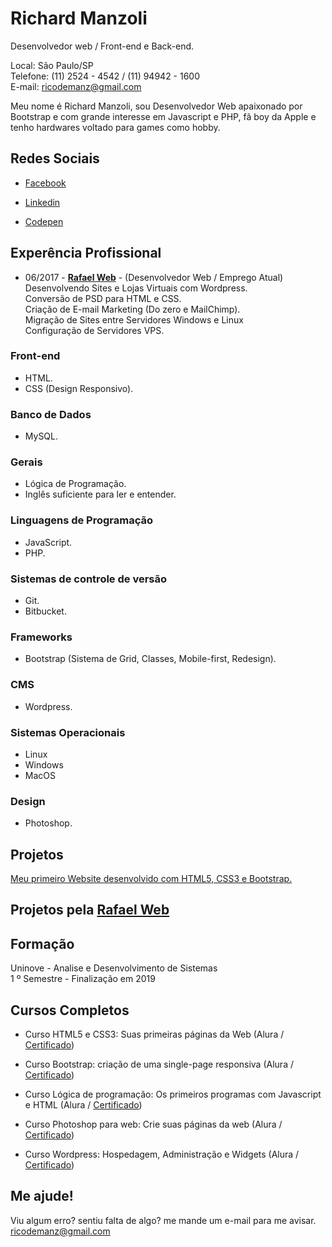 # Richard Manzoli
Desenvolvedor web / Front-end e Back-end.

Local: São Paulo/SP<br>
Telefone: (11) 2524 - 4542 / (11) 94942 - 1600<br> 
E-mail: ricodemanz@gmail.com

Meu nome é Richard Manzoli, sou Desenvolvedor Web apaixonado por Bootstrap e com grande interesse em Javascript e PHP, fã boy da Apple e tenho hardwares voltado para games como hobby.

## Redes Sociais
*  [Facebook](https://www.facebook.com/people/Richard-Manzoli/100015737850661)

*  [Linkedin](https://www.linkedin.com/in/richard-manzoli-67388a139/)

* [Codepen](https://codepen.io/manzolict)


## Experência Profissional
* 06/2017 - **[Rafael Web](http://www.rafaelweb.com.br/2017/)** - 
(Desenvolvedor Web / Emprego Atual)<br>
Desenvolvendo Sites e Lojas Virtuais com Wordpress.<br>
Conversão de PSD para HTML e CSS.<br>
Criação de E-mail Marketing (Do zero e MailChimp).<br>
Migração de Sites entre Servidores Windows e Linux<br>
Configuração de Servidores VPS.

### Front-end
* HTML.
* CSS (Design Responsivo).

### Banco de Dados
* MySQL.

### Gerais
* Lógica de Programação.
* Inglês suficiente para ler e entender.

### Linguagens de Programação
* JavaScript.
* PHP.

### Sistemas de controle de versão
* Git.
* Bitbucket.

### Frameworks
* Bootstrap (Sistema de Grid, Classes, Mobile-first, Redesign).

### CMS
* Wordpress.

### Sistemas Operacionais
* Linux
* Windows
* MacOS

### Design
* Photoshop.

## Projetos 

[Meu primeiro Website desenvolvido com HTML5, CSS3 e Bootstrap.](https://richmanzoli.github.io/richardmanzoli/)


## Projetos pela [Rafael Web](http://www.rafaelweb.com.br/2017/)

## Formação
Uninove - Analise e Desenvolvimento de Sistemas<br>
1 º Semestre - Finalização em 2019

## Cursos Completos
* Curso HTML5 e CSS3: Suas primeiras páginas da Web (Alura / [Certificado](https://cursos.alura.com.br/certificate/manzoliriichard/introducao-html-css))

* Curso Bootstrap: criação de uma single-page responsiva (Alura / [Certificado](https://cursos.alura.com.br/certificate/manzoliriichard/bootstrap-criacao-single-page-responsiva))

* Curso Lógica de programação: Os primeiros programas com Javascript e HTML (Alura / [Certificado](https://cursos.alura.com.br/certificate/manzoliriichard/logica-programacao-javascript-html))

* Curso Photoshop para web: Crie suas páginas da web (Alura / [Certificado](https://cursos.alura.com.br/certificate/manzoliriichard/photoshop-web-1))

* Curso Wordpress: Hospedagem, Administração e Widgets (Alura / [Certificado](https://cursos.alura.com.br/certificate/manzoliriichard/wordpress-hospedagem-administracao-widgets))

## Me ajude!
Viu algum erro? sentiu falta de algo? me mande um e-mail para me avisar.
ricodemanz@gmail.com
